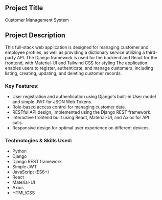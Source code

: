 ## Project Title
Customer Management System

## Project Description
This full-stack web application is designed for managing customer and employee profiles, as well as providing a dictionary service utilizing a third-party API. The Django framework is used for the backend and React for the frontend, with Material-UI and Tailwind CSS for styling The application enables users to register, authenticate, and manage customers, including listing, creating, updating, and deleting customer records.

### Key Features:
* User registration and authentication using Django's built-in User model and simple JWT for JSON Web Tokens.
* Role-based access control for managing customer data.
* RESTful API design, implemented using the Django REST framework.
* Interactive frontend built using React, Material-UI, and Axios for API calls.
* Responsive design for optimal user experience on different devices.

### Technologies & Skills Used:
* Python
* Django
* Django REST framework
* Simple JWT
* JavaScript (ES6+)
* React
* Material-UI
* Axios
* HTML/CSS


